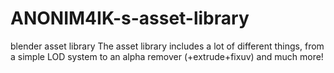 # ANONIM4IK-s-asset-library

blender asset library
The asset library includes a lot of different things, from a simple LOD system to an alpha remover (+extrude+fixuv) and much more!


